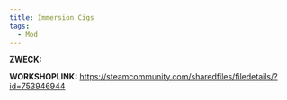 ```yaml
---
title: Immersion Cigs
tags:
  - Mod
---
```

**ZWECK:** 

**WORKSHOPLINK:** https://steamcommunity.com/sharedfiles/filedetails/?id=753946944
 <script src="https://www.steamwidgets.net/api/resource/query?type=js&module=workshop&version=v1"></script>
<steam-workshop itemid="753946944"></steam-workshop>